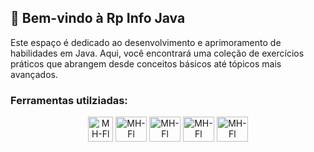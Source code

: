 ##  👋 Bem-vindo à Rp Info Java

Este espaço é dedicado ao desenvolvimento e aprimoramento de habilidades em Java. Aqui, você encontrará uma coleção de exercícios práticos que abrangem desde conceitos básicos até tópicos mais avançados.

### Ferramentas utilziadas:

<div align="center">
  <img align="center" alt="MH-Fl" height="40" width="40" src="https://user-images.githubusercontent.com/3423282/123477976-37738500-d5d5-11eb-8171-f917fdc231a5.png">
  <img align="center" alt="MH-Fl" height="40" width="50" src="https://cdn.jsdelivr.net/gh/devicons/devicon/icons/java/java-original.svg">
  <img align="center" alt="MH-Fl" height="40" width="50" src="https://www.svgrepo.com/show/376350/spring.svg">
  <img align="center" alt="MH-Fl" height="40" width="50" src="https://www.svgrepo.com/show/354272/redis.svg">
  <img align="center" alt="MH-Fl" height="40" width="50" src="https://www.svgrepo.com/show/373845/mongo.svg">
</div>

